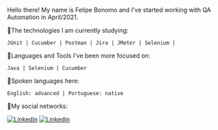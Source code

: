Hello there! My name is Felipe Bonomo and I've started working with QA Automation in April/2021.


🔎The technologies I am currently studying:


    JUnit | Cucumber | Postman | Jira | JMeter | Selenium |


🔎Languages and Tools I've been more focused on:


    Java | Selenium | Cucumber


🔎Spoken languages here:


    English: advanced | Portuguese: native
    

🔎My social networks: 


[![Linkedin](https://icons.iconarchive.com/icons/limav/flat-gradient-social/32/Linkedin-icon.png)](https://www.linkedin.com/in/felipefbonomo)  [![Linkedin](https://icons.iconarchive.com/icons/designbolts/free-instagram/32/Active-Instagram-3-icon.png)](https://www.instagram.com/felipebonomo)

